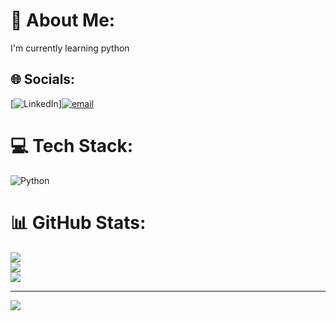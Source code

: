 # 💫 About Me:
I'm currently learning python


## 🌐 Socials:
[![LinkedIn](https://img.shields.io/badge/LinkedIn-%230077B5.svg?logo=linkedin&logoColor=white)][![email](https://img.shields.io/badge/Email-D14836?logo=gmail&logoColor=white)](mailto:mohithdevraj05@gmail.com) 

# 💻 Tech Stack:
![Python](https://img.shields.io/badge/python-3670A0?style=plastic&logo=python&logoColor=ffdd54)
# 📊 GitHub Stats:
![](https://github-readme-stats.vercel.app/api?username=Mohith-devraj&theme=shadow_green&hide_border=false&include_all_commits=true&count_private=true)<br/>
![](https://nirzak-streak-stats.vercel.app/?user=Mohith-devraj&theme=shadow_green&hide_border=false)<br/>
![](https://github-readme-stats.vercel.app/api/top-langs/?username=Mohith-devraj&theme=shadow_green&hide_border=false&include_all_commits=true&count_private=true&layout=compact)

---
[![](https://visitcount.itsvg.in/api?id=Mohith-devraj&icon=6&color=9)](https://visitcount.itsvg.in)

<!-- Proudly created with GPRM ( https://gprm.itsvg.in ) -->


